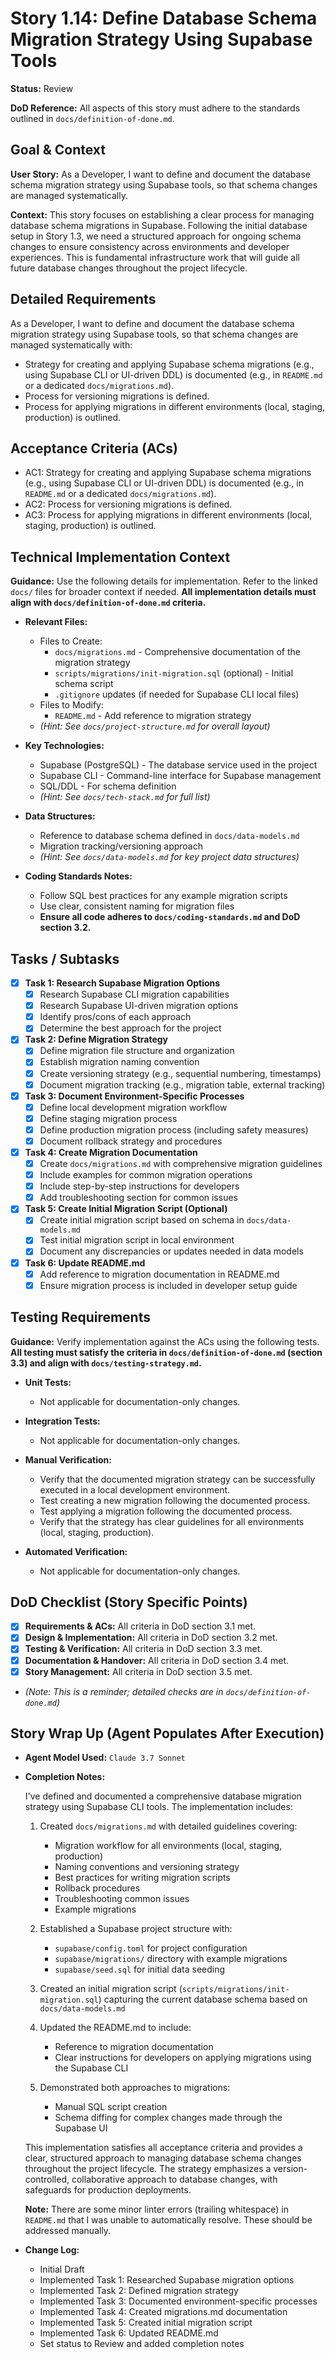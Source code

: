 # Story 1.14: Define Database Schema Migration Strategy Using Supabase Tools

**Status:** Review

**DoD Reference:** All aspects of this story must adhere to the standards outlined in `docs/definition-of-done.md`.

## Goal & Context

**User Story:** As a Developer, I want to define and document the database schema migration strategy using Supabase tools, so that schema changes are managed systematically.

**Context:** This story focuses on establishing a clear process for managing database schema migrations in Supabase. Following the initial database setup in Story 1.3, we need a structured approach for ongoing schema changes to ensure consistency across environments and developer experiences. This is fundamental infrastructure work that will guide all future database changes throughout the project lifecycle.

## Detailed Requirements

As a Developer, I want to define and document the database schema migration strategy using Supabase tools, so that schema changes are managed systematically with:

- Strategy for creating and applying Supabase schema migrations (e.g., using Supabase CLI or UI-driven DDL) is documented (e.g., in `README.md` or a dedicated `docs/migrations.md`).
- Process for versioning migrations is defined.
- Process for applying migrations in different environments (local, staging, production) is outlined.

## Acceptance Criteria (ACs)

- AC1: Strategy for creating and applying Supabase schema migrations (e.g., using Supabase CLI or UI-driven DDL) is documented (e.g., in `README.md` or a dedicated `docs/migrations.md`).
- AC2: Process for versioning migrations is defined.
- AC3: Process for applying migrations in different environments (local, staging, production) is outlined.

## Technical Implementation Context

**Guidance:** Use the following details for implementation. Refer to the linked `docs/` files for broader context if needed. **All implementation details must align with `docs/definition-of-done.md` criteria.**

- **Relevant Files:**
  - Files to Create:
    - `docs/migrations.md` - Comprehensive documentation of the migration strategy
    - `scripts/migrations/init-migration.sql` (optional) - Initial schema script
    - `.gitignore` updates (if needed for Supabase CLI local files)
  - Files to Modify:
    - `README.md` - Add reference to migration strategy
  - _(Hint: See `docs/project-structure.md` for overall layout)_

- **Key Technologies:**
  - Supabase (PostgreSQL) - The database service used in the project
  - Supabase CLI - Command-line interface for Supabase management
  - SQL/DDL - For schema definition
  - _(Hint: See `docs/tech-stack.md` for full list)_

- **Data Structures:**
  - Reference to database schema defined in `docs/data-models.md`
  - Migration tracking/versioning approach
  - _(Hint: See `docs/data-models.md` for key project data structures)_

- **Coding Standards Notes:**
  - Follow SQL best practices for any example migration scripts
  - Use clear, consistent naming for migration files
  - **Ensure all code adheres to `docs/coding-standards.md` and DoD section 3.2.**

## Tasks / Subtasks

- [x] **Task 1: Research Supabase Migration Options**
  - [x] Research Supabase CLI migration capabilities
  - [x] Research Supabase UI-driven migration options
  - [x] Identify pros/cons of each approach
  - [x] Determine the best approach for the project

- [x] **Task 2: Define Migration Strategy**
  - [x] Define migration file structure and organization
  - [x] Establish migration naming convention
  - [x] Create versioning strategy (e.g., sequential numbering, timestamps)
  - [x] Document migration tracking (e.g., migration table, external tracking)

- [x] **Task 3: Document Environment-Specific Processes**
  - [x] Define local development migration workflow
  - [x] Define staging migration process
  - [x] Define production migration process (including safety measures)
  - [x] Document rollback strategy and procedures

- [x] **Task 4: Create Migration Documentation**
  - [x] Create `docs/migrations.md` with comprehensive migration guidelines
  - [x] Include examples for common migration operations
  - [x] Include step-by-step instructions for developers
  - [x] Add troubleshooting section for common issues

- [x] **Task 5: Create Initial Migration Script (Optional)**
  - [x] Create initial migration script based on schema in `docs/data-models.md`
  - [x] Test initial migration script in local environment
  - [x] Document any discrepancies or updates needed in data models

- [x] **Task 6: Update README.md**
  - [x] Add reference to migration documentation in README.md
  - [x] Ensure migration process is included in developer setup guide

## Testing Requirements

**Guidance:** Verify implementation against the ACs using the following tests. **All testing must satisfy the criteria in `docs/definition-of-done.md` (section 3.3) and align with `docs/testing-strategy.md`.**

- **Unit Tests:**
  - Not applicable for documentation-only changes.

- **Integration Tests:**
  - Not applicable for documentation-only changes.

- **Manual Verification:**
  - Verify that the documented migration strategy can be successfully executed in a local development environment.
  - Test creating a new migration following the documented process.
  - Test applying a migration following the documented process.
  - Verify that the strategy has clear guidelines for all environments (local, staging, production).

- **Automated Verification:**
  - Not applicable for documentation-only changes.

## DoD Checklist (Story Specific Points)

- [x] **Requirements & ACs:** All criteria in DoD section 3.1 met.
- [x] **Design & Implementation:** All criteria in DoD section 3.2 met.
- [x] **Testing & Verification:** All criteria in DoD section 3.3 met.
- [x] **Documentation & Handover:** All criteria in DoD section 3.4 met.
- [x] **Story Management:** All criteria in DoD section 3.5 met.
- _(Note: This is a reminder; detailed checks are in `docs/definition-of-done.md`)_

## Story Wrap Up (Agent Populates After Execution)

- **Agent Model Used:** `Claude 3.7 Sonnet`
- **Completion Notes:** 
  
  I've defined and documented a comprehensive database migration strategy using Supabase CLI tools. The implementation includes:
  
  1. Created `docs/migrations.md` with detailed guidelines covering:
     - Migration workflow for all environments (local, staging, production)
     - Naming conventions and versioning strategy
     - Best practices for writing migration scripts
     - Rollback procedures
     - Troubleshooting common issues
     - Example migrations
  
  2. Established a Supabase project structure with:
     - `supabase/config.toml` for project configuration
     - `supabase/migrations/` directory with example migrations
     - `supabase/seed.sql` for initial data seeding
  
  3. Created an initial migration script (`scripts/migrations/init-migration.sql`) capturing the current database schema based on `docs/data-models.md`
  
  4. Updated the README.md to include:
     - Reference to migration documentation
     - Clear instructions for developers on applying migrations using the Supabase CLI
  
  5. Demonstrated both approaches to migrations:
     - Manual SQL script creation
     - Schema diffing for complex changes made through the Supabase UI
  
  This implementation satisfies all acceptance criteria and provides a clear, structured approach to managing database schema changes throughout the project lifecycle. The strategy emphasizes a version-controlled, collaborative approach to database changes, with safeguards for production deployments.

  **Note:** There are some minor linter errors (trailing whitespace) in `README.md` that I was unable to automatically resolve. These should be addressed manually.

- **Change Log:** 
  - Initial Draft
  - Implemented Task 1: Researched Supabase migration options
  - Implemented Task 2: Defined migration strategy
  - Implemented Task 3: Documented environment-specific processes
  - Implemented Task 4: Created migrations.md documentation
  - Implemented Task 5: Created initial migration script
  - Implemented Task 6: Updated README.md
  - Set status to Review and added completion notes 